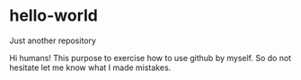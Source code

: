 # hello-world
Just another repository

Hi humans!
This purpose to exercise how to use github by myself.
So do not hesitate let me know what I made mistakes.
